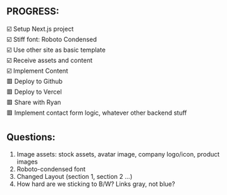 ## PROGRESS:  
☑️ Setup Next.js project  
☑️ Stiff font: Roboto Condensed  
☑️ Use other site as basic template  
☑️ Receive assets and content  
☑️ Implement Content  
🟥 Deploy to Github  
🟥 Deploy to Vercel  
🟥 Share with Ryan  
🟥 Implement contact form logic, whatever other backend stuff  


## Questions:
1. Image assets: stock assets, avatar image, company logo/icon, product images  
2. Roboto-condensed font  
3. Changed Layout (section 1, section 2 ...)  
4. How hard are we sticking to B/W? Links gray, not blue?  
